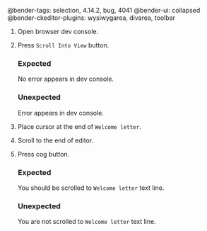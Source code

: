 @bender-tags: selection, 4.14.2, bug, 4041
@bender-ui: collapsed
@bender-ckeditor-plugins: wysiwygarea, divarea, toolbar

1. Open browser dev console.
1. Press `Scroll Into View` button.

	### Expected

	No error appears in dev console.

	### Unexpected

	Error appears in dev console.

1. Place cursor at the end of `Welcome letter`.
1. Scroll to the end of editor.
1. Press cog button.

	### Expected

	You should be scrolled to `Welcome letter` text line.

	### Unexpected

	You are not scrolled to `Welcome letter` text line.
